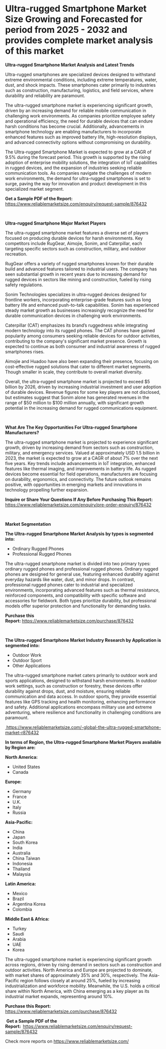 <p><h1>Ultra-rugged Smartphone Market Size Growing and Forecasted for period from 2025 - 2032 and provides complete market analysis of this market</h1></p><p><strong>Ultra-rugged Smartphone Market Analysis and Latest Trends</strong></p>
<p><p>Ultra-rugged smartphones are specialized devices designed to withstand extreme environmental conditions, including extreme temperatures, water, dust, and shock impacts. These smartphones cater primarily to industries such as construction, manufacturing, logistics, and field services, where durability and reliability are paramount.</p><p>The ultra-rugged smartphone market is experiencing significant growth, driven by an increasing demand for reliable mobile communication in challenging work environments. As companies prioritize employee safety and operational efficiency, the need for durable devices that can endure harsh conditions has become crucial. Additionally, advancements in smartphone technology are enabling manufacturers to incorporate enhanced features such as improved battery life, high-resolution displays, and advanced connectivity options without compromising on durability.</p><p>The Ultra-rugged Smartphone Market is expected to grow at a CAGR of 9.5% during the forecast period. This growth is supported by the rising adoption of enterprise mobility solutions, the integration of IoT capabilities in rugged devices, and the expansion of industries seeking reliable communication tools. As companies navigate the challenges of modern work environments, the demand for ultra-rugged smartphones is set to surge, paving the way for innovation and product development in this specialized market segment.</p></p>
<p><strong>Get a Sample PDF of the Report:&nbsp;</strong> <a href="https://www.reliablemarketsize.com/enquiry/request-sample/876432?utm_campaign=3045&utm_medium=2&utm_source=Github&utm_content=ia&utm_term=21032025&utm_id=ultra-rugged-smartphone">https://www.reliablemarketsize.com/enquiry/request-sample/876432</a></p>
<p>&nbsp;</p>
<p><strong>Ultra-rugged Smartphone Major Market Players</strong></p>
<p><p>The ultra-rugged smartphone market features a diverse set of players focused on producing durable devices for harsh environments. Key competitors include RugGear, Aimojie, Sonim, and Caterpillar, each targeting specific sectors such as construction, military, and outdoor recreation.</p><p>RugGear offers a variety of rugged smartphones known for their durable build and advanced features tailored to industrial users. The company has seen substantial growth in recent years due to increasing demand for rugged devices in sectors like mining and construction, fueled by rising safety regulations.</p><p>Sonim Technologies specializes in ultra-rugged devices designed for frontline workers, incorporating enterprise-grade features such as long battery life and enhanced push-to-talk capabilities. Sonim has experienced steady market growth as businesses increasingly recognize the need for durable communication devices in challenging work environments.</p><p>Caterpillar (CAT) emphasizes its brand’s ruggedness while integrating modern technology into its rugged phones. The CAT phones have gained popularity among consumers seeking reliable devices for outdoor activities, contributing to the company's significant market presence. Growth is expected to continue as both consumer and industrial awareness of rugged smartphones rises.</p><p>Aimojie and Huadoo have also been expanding their presence, focusing on cost-effective rugged solutions that cater to different market segments. Though smaller in scale, they contribute to overall market diversity.</p><p>Overall, the ultra-rugged smartphone market is projected to exceed $5 billion by 2026, driven by increasing industrial investment and user adoption of durable devices. Revenue figures for some key players are not disclosed, but estimates suggest that Sonim alone has generated revenues in the range of $50 million to $100 million annually, with significant growth potential in the increasing demand for rugged communications equipment.</p></p>
<p>&nbsp;</p>
<p><strong>What Are The Key Opportunities For Ultra-rugged Smartphone Manufacturers?</strong></p>
<p><p>The ultra-rugged smartphone market is projected to experience significant growth, driven by increasing demand from sectors such as construction, military, and emergency services. Valued at approximately USD 1.5 billion in 2023, the market is expected to grow at a CAGR of about 7% over the next five years. Key trends include advancements in IoT integration, enhanced features like thermal imaging, and improvements in battery life. As rugged devices become essential for field operations, manufacturers are focusing on durability, ergonomics, and connectivity. The future outlook remains positive, with opportunities in emerging markets and innovations in technology propelling further expansion.</p></p>
<p><strong>Inquire or Share Your Questions If Any Before Purchasing This Report:</strong> <a href="https://www.reliablemarketsize.com/enquiry/pre-order-enquiry/876432?utm_campaign=3045&utm_medium=2&utm_source=Github&utm_content=ia&utm_term=21032025&utm_id=ultra-rugged-smartphone">https://www.reliablemarketsize.com/enquiry/pre-order-enquiry/876432</a></p>
<p>&nbsp;</p>
<p><strong>Market Segmentation</strong></p>
<p><strong>The Ultra-rugged Smartphone Market Analysis by types is segmented into:</strong></p>
<p><ul><li>Ordinary Rugged Phones</li><li>Professional Rugged Phones</li></ul></p>
<p><p>The ultra-rugged smartphone market is divided into two primary types: ordinary rugged phones and professional rugged phones. Ordinary rugged phones are designed for general use, featuring enhanced durability against everyday hazards like water, dust, and minor drops. In contrast, professional rugged phones cater to industrial and specialized environments, incorporating advanced features such as thermal resistance, reinforced components, and compatibility with specific software and accessories for fieldwork. Both types prioritize durability, but professional models offer superior protection and functionality for demanding tasks.</p></p>
<p><strong>Purchase this Report:&nbsp;</strong><a href="https://www.reliablemarketsize.com/purchase/876432?utm_campaign=3045&utm_medium=2&utm_source=Github&utm_content=ia&utm_term=21032025&utm_id=ultra-rugged-smartphone">https://www.reliablemarketsize.com/purchase/876432</a></p>
<p>&nbsp;</p>
<p><strong>The Ultra-rugged Smartphone Market Industry Research by Application is segmented into:</strong></p>
<p><ul><li>Outdoor Work</li><li>Outdoor Sport</li><li>Other Applications</li></ul></p>
<p><p>The ultra-rugged smartphone market caters primarily to outdoor work and sports applications, designed to withstand harsh environments. In outdoor work settings, such as construction or forestry, these devices offer durability against drops, dust, and moisture, ensuring reliable communication and data access. In outdoor sports, they provide essential features like GPS tracking and health monitoring, enhancing performance and safety. Additional applications encompass military use and extreme adventuring, where resilience and functionality in challenging conditions are paramount.</p></p>
<p><a href="https://www.reliablemarketsize.com/-global-the-ultra-rugged-smartphone-market-r876432?utm_campaign=3045&utm_medium=2&utm_source=Github&utm_content=ia&utm_term=21032025&utm_id=ultra-rugged-smartphone">&nbsp;https://www.reliablemarketsize.com/-global-the-ultra-rugged-smartphone-market-r876432</a></p>
<p><strong>In terms of Region, the Ultra-rugged Smartphone Market Players available by Region are:</strong></p>
<p>
    <p> <strong> North America: </strong>
        <ul>
            <li>United States</li>
            <li>Canada</li>
        </ul>
        </p> 
    <p> <strong> Europe: </strong>
        <ul>
            <li>Germany</li>
            <li>France</li>
            <li>U.K.</li>
            <li>Italy</li>
            <li>Russia</li>
        </ul>
        </p> 
    <p> <strong> Asia-Pacific: </strong>
        <ul>
            <li>China</li>
            <li>Japan</li>
            <li>South Korea</li>
            <li>India</li>
            <li>Australia</li>
            <li>China Taiwan</li>
            <li>Indonesia</li>
            <li>Thailand</li>
            <li>Malaysia</li>
        </ul>
        </p> 
    <p> <strong> Latin America: </strong>
        <ul>
            <li>Mexico</li>
            <li>Brazil</li>
            <li>Argentina Korea</li>
            <li>Colombia</li>
        </ul>
        </p> 
    <p> <strong> Middle East & Africa: </strong>
        <ul>
            <li>Turkey</li>
            <li>Saudi</li>
            <li>Arabia</li>
            <li>UAE</li>
            <li>Korea</li>
        </ul>
    </p>
    </p>
<p><p>The ultra-rugged smartphone market is experiencing significant growth across regions, driven by rising demand in sectors such as construction and outdoor activities. North America and Europe are projected to dominate, with market shares of approximately 35% and 30%, respectively. The Asia-Pacific region follows closely at around 25%, fueled by increasing industrialization and workforce mobility. Meanwhile, the U.S. holds a critical share within North America, with China emerging as a key player as its industrial market expands, representing around 10%.</p></p>
<p><strong>Purchase this Report: </strong><a href="https://www.reliablemarketsize.com/purchase/876432?utm_campaign=3045&utm_medium=2&utm_source=Github&utm_content=ia&utm_term=21032025&utm_id=ultra-rugged-smartphone">https://www.reliablemarketsize.com/purchase/876432</a></p>
<p>&nbsp;<strong>Get a Sample PDF of the Report:&nbsp;&nbsp;</strong><a href="https://www.reliablemarketsize.com/enquiry/request-sample/876432?utm_campaign=3045&utm_medium=2&utm_source=Github&utm_content=ia&utm_term=21032025&utm_id=ultra-rugged-smartphone">https://www.reliablemarketsize.com/enquiry/request-sample/876432</a></p>
<p><strong></strong></p>
<p>Check more reports on <a href="https://www.reliablemarketsize.com/?utm_campaign=3045&utm_medium=2&utm_source=Github&utm_content=ia&utm_term=21032025&utm_id=ultra-rugged-smartphone">https://www.reliablemarketsize.com/</a></p>